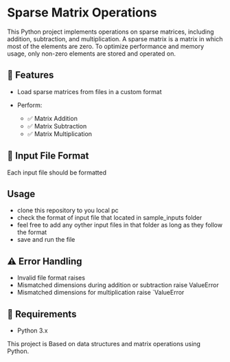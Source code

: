 # Sparse Matrix Operations

This Python project implements operations on sparse matrices, including addition, subtraction, and multiplication. A sparse matrix is a matrix in which most of the elements are zero. To optimize performance and memory usage, only non-zero elements are stored and operated on.


## 🧠 Features

* Load sparse matrices from files in a custom format
* Perform:

  * ✅ Matrix Addition
  * ✅ Matrix Subtraction
  * ✅ Matrix Multiplication
  

## 📄 Input File Format

Each input file should be formatted

## Usage

- clone this repository to you local pc
- check the format of input file  that located in  sample_inputs folder
- feel free to add any oyther input files in that folder as long as they follow the format
- save and run the file

## ⚠ Error Handling

* Invalid file format raises 
* Mismatched dimensions during addition or subtraction raise ValueError
* Mismatched dimensions for multiplication raise `ValueError

## 📌 Requirements

* Python 3.x


This project is Based on data structures and matrix operations using Python.
